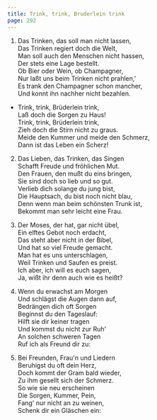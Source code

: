 ```yaml
---
title: Trink, trink, Bruderlein trink
page: 292
---  
```



1. Das Trinken, das soll man nicht lassen,  
Das Trinken regiert doch die Welt,  
Man soll auch den Menschen nicht hassen,  
Der stets eine Lage bestellt.  
Ob Bier oder Wein, ob Champagner,  
Nur laßt uns beim Trinken nicht prahlen,'  
Es trank den Champagner schon mancher,  
Und konnt ihn nachher nicht bezahlen.  


- Trink, trink, Brüderlein trink,  
Laß doch die Sorgen zu Haus!  
Trink, trink, Brüderlein trink,  
Zieh doch die Stirn nicht zu graus.  
Meide den Kummer und meide den Schmerz,  
Dann ist das Leben ein Scherz!  


2. Das Lieben, das Trinken, das Singen  
Schafft Freude und fröhlichen Mut.  
Den Frauen, den mußt du eins bringen,  
Sie sind doch so lieb und so gut.  
Verlieb dich solange du jung bist,  
Die Hauptsach, du bist noch nicht blau,  
Denn wenn man beim schönsten Trunk ist,  
Bekommt man sehr leicht eine Frau.  


3. Der Moses, der hat, gar nicht übel,  
Ein elftes Gebot noch erdacht,  
Das steht aber nicht in der Bibel,  
Und hat so viel Freude gemacht.  
Man hat es uns unterschlagen,  
Weil Trinken und Saufen es preist.  
Ich aber, ich will es euch sagen,  
Ja, wißt ihr denn auch wie es heißt?  


4. Wenn du erwachst am Morgen  
Und schlägst die Augen dann auf,  
Bedrängen dich oft Sorgen  
Beginnst du den Tageslauf:  
Hilft sie dir keiner tragen  
Und kommst du nicht zur Ruh'  
An solchen schweren Tagen  
Ruf ich als Freund dir zu:  


5. Bei Freunden, Frau'n und Liedern  
Beruhigst du oft dein Herz,  
Doch kommt der Gram bald wieder,  
Zu ihm gesellt sich der Schmerz.  
So wie sie neu erscheinen  
Die Sorgen, Kummer, Pein,  
Fang' nur nicht an zu weinen,  
Schenk dir ein Gläschen ein:  